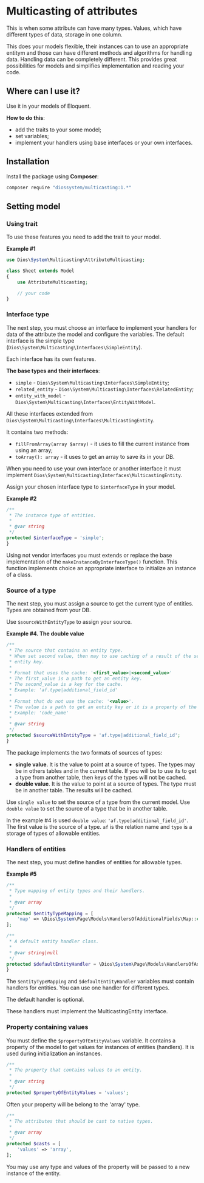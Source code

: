 # Multicasting of attributes

This is when some attribute can have many types. Values, which have different types of data, storage in one column.

This does your models flexible, their instances can to use an appropriate entitym and those can have different methods and algorithms for handling data. Handling data can be completely different.
This provides great possibilities for models and simplifies implementation and reading your code.

## Where can I use it?

Use it in your models of Eloquent.

**How to do this**:
- add the traits to your some model;
- set variables;
- implement your handlers using base interfaces or your own interfaces.

## Installation

Install the package using **Composer**:

```bash
composer require "diossystem/multicasting:1.*"
```

## Setting model

### Using trait

To use these features you need to add the trait to your model.

**Example #1**

```php
use Dios\System\Multicasting\AttributeMulticasting;

class Sheet extends Model
{
    use AttributeMulticasting;

    // your code
}
```

### Interface type

The next step, you must choose an interface to implement your handlers for data of the attribute the model and configure the variables. The default interface is the simple type (```Dios\System\Multicasting\Interfaces\SimpleEntity```).

Each interface has its own features.

**The base types and their interfaces**:
- ``simple`` - ```Dios\System\Multicasting\Interfaces\SimpleEntity```;
- ``related_entity`` - ```Dios\System\Multicasting\Interfaces\RelatedEntity```;
- ``entity_with_model`` - ```Dios\System\Multicasting\Interfaces\EntityWithModel```.

All these interfaces extended from ```Dios\System\Multicasting\Interfaces\MulticastingEntity```.

It contains two methods:
- ```fillFromArray(array $array)``` - it uses to fill the current instance from using an array;
- ```toArray(): array``` - it uses to get an array to save its in your DB.

When you need to use your own interface or another interface it must implement ```Dios\System\Multicasting\Interfaces\MulticastingEntity```.

Assign your chosen interface type to ```$interfaceType``` in your model.

**Example #2**

```php
/**
 * The instance type of entities.
 *
 * @var string
 */
protected $interfaceType = 'simple';
}
```

Using not vendor interfaces you must extends or replace the base implementation of the ```makeInstanceByInterfaceType()``` function. This function implements choice an appropriate interface to initialize an instance of a class.

### Source of a type

The next step, you must assign a source to get the current type of entities. Types are obtained from your DB.

Use ```$sourceWithEntityType``` to assign your source.

**Example #4. The double value**

```php
/**
 * The source that contains an entity type.
 * When set second value, then may to use caching of a result of the search
 * entity key.
 *
 * Format that uses the cache: '<first_value>|<second_value>'
 * The first_value is a path to get an entity key.
 * The second_value is a key for the cache.
 * Example: 'af.type|additional_field_id'
 *
 * Format that do not use the cache: '<value>'.
 * The value is a path to get an entity key or it is a property of the current model.
 * Example: 'code_name'
 *
 * @var string
 */
protected $sourceWithEntityType = 'af.type|additional_field_id';
}
```

The package implements the two formats of sources of types:
- **single value**. It is the value to point at a source of types. The types may be in others tables and in the current table. If you will be to use its to get a type from another table, then keys of the types will not be cached.
- **double value**. It is the value to point at a source of types. The type must be in another table. The results will be cached.

Use ``single value`` to set the source of a type from the current model.
Use ``double value`` to set the source of a type that be in another table.

In the example #4 is used ``double value``: ``'af.type|additional_field_id'``.
The first value is the source of a type. ```af``` is the relation name and ```type``` is a storage of types of allowable entities.

### Handlers of entities

The next step, you must define handles of entities for allowable types.

**Example #5**

```php
/**
 * Type mapping of entity types and their handlers.
 *
 * @var array
 */
protected $entityTypeMapping = [
    'map' => \Dios\System\Page\Models\HandlersOfAdditionalFields\Map::class,
];

/**
 * A default entity handler class.
 *
 * @var string|null
 */
protected $defaultEntityHandler = \Dios\System\Page\Models\HandlersOfAdditionalFields\DefaultHandler::class;
}
```

The ```$entityTypeMapping``` and ```$defaultEntityHandler``` variables must contain handlers for entities. You can use one handler for different types.

The default handler is optional.

These handlers must implement the MulticastingEntity interface.

### Property containing values

You must define the ```$propertyOfEntityValues``` variable. It contains a property of the model to get values for instances of entities (handlers). It is used during initialization an instances.


```php
/**
 * The property that contains values to an entity.
 *
 * @var string
 */
protected $propertyOfEntityValues = 'values';
```

Often your property will be belong to the 'array' type.

```php
/**
 * The attributes that should be cast to native types.
 *
 * @var array
 */
protected $casts = [
    'values' => 'array',
];
```

You may use any type and values of the property will be passed to a new instance of the entity.
